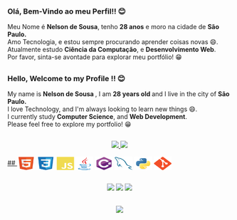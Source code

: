 
### Olá, Bem-Vindo ao meu Perfil!! 😊
Meu Nome é <strong>Nelson de Sousa</strong>, tenho <strong>28 anos</strong> e moro na cidade de <strong>São Paulo.</strong><br>
Amo Tecnologia, e estou sempre procurando aprender coisas novas 😄.<br>
Atualmente estudo <strong>Ciência da Computação</strong>, e <strong>Desenvolvimento Web</strong>.<br>
Por favor, sinta-se avontade para explorar meu portfólio! 😁<br>

##

### Hello, Welcome to my Profile !! 😊
My name is <strong> Nelson de Sousa </strong>, I am <strong> 28 years old </strong> and I live in the city of <strong> São Paulo. </strong> <br>
I love Technology, and I'm always looking to learn new things 😄. <br>
I currently study <strong>Computer Science</strong>, and <strong>Web Development</strong>. <br>
Please feel free to explore my portfolio! 😁 <br>
##

 <div align="center">
  <a href="https://github.com/NelsonSSoares" >
  <img height="180em" src="https://github-readme-stats.vercel.app/api?username=NelsonSSoares&show_icons=true&theme=chartreuse-dark&include_all_commits=true&count_private=true"/>
  <img height="180em" src="https://github-readme-stats.vercel.app/api/top-langs/?username=NelsonSSoares&layout=compact&langs_count=10&theme=chartreuse-dark"/>
</div>
##
<div style="display: inline-block" align="center"><br>
   <img align="center" alt="Nel-HTML" height="30" width="40" src="https://raw.githubusercontent.com/devicons/devicon/master/icons/html5/html5-original.svg">
   <img align="center" alt="Nel-CSS" height="30" width="40" src="https://raw.githubusercontent.com/devicons/devicon/master/icons/css3/css3-original.svg">
   <img align="center" alt="Nel-Js" height="30" width="40" src="https://raw.githubusercontent.com/devicons/devicon/master/icons/javascript/javascript-plain.svg">
   <img align="center" alt="Nel-Java" height="30" width="40" src="https://raw.githubusercontent.com/devicons/devicon/master/icons/java/java-original.svg">
   <img align="center" alt="Nel-Csharp" height="30" width="40" src="https://raw.githubusercontent.com/devicons/devicon/master/icons/csharp/csharp-original.svg">
   <img align="center" alt="Nel-Csharp" height="30" width="40" src="https://raw.githubusercontent.com/devicons/devicon/master/icons/mysql/mysql-original.svg">
   <img align="center" alt="Nel-Python" height="30" width="40" src="https://raw.githubusercontent.com/devicons/devicon/master/icons/python/python-original.svg">
   <img align="center" alt="Nel-git" height="30" width="40" src="https://raw.githubusercontent.com/devicons/devicon/master/icons/git/git-original.svg">
</div>

  ##
  
  <div align="center">
    <a href = "mailto:punkpunkada@gmail.com"><img src="https://img.shields.io/badge/-Gmail-%23333?style=for-the-badge&logo=gmail&logoColor=white" target="_blank"></a>
    <a href="https://www.linkedin.com/in/nelsonssoares/" target="_blank"><img src="https://img.shields.io/badge/-LinkedIn-%230077B5?style=for-the-badge&logo=linkedin&logoColor=white" target="_blank"></a> 
    <a href="https://api.whatsapp.com/send?phone=+5511953572284"><img src="https://img.shields.io/badge/WhatsApp-25D366?style=for-the-badge&logo=whatsapp&logoColor=white"></a>
  </div>
  <br>
  <p align="center"> 
   <img alingn="center" src="https://profile-counter.glitch.me/NelsonSSoares/count.svg" />
 </p>


